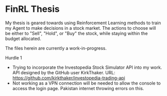 # FinRL Thesis
 
My thesis is geared towards using Reinforcement Learning methods to train my Agent to make decisions in a stock market. The actions to choose will be either to "Sell", "Hold", or "Buy" the stock, while staying within the budget allocated.

The files herein are currently a work-in-progress.

Hurdle 1 
- Trying to incorporate the Investopedia Stock Simulator API into my work. API designed by the GitHub user KirkThaker.
URL: https://github.com/kirkthaker/investopedia-trading-api
- Not working as a VPN connection will be needed to allow the console to access the login page. Pakistan internet throwing errors on this.
